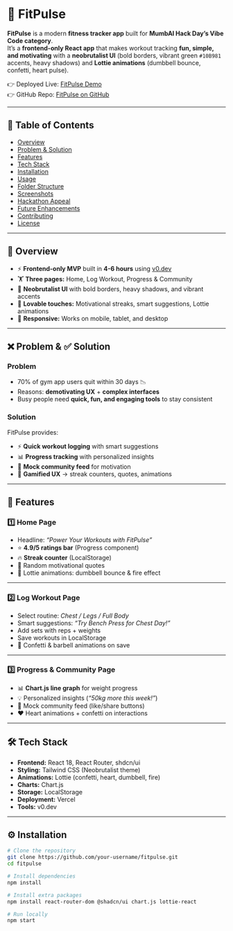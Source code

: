 # 💪 FitPulse  

**FitPulse** is a modern **fitness tracker app** built for **MumbAI Hack Day’s Vibe Code category**.  
It’s a **frontend-only React app** that makes workout tracking **fun, simple, and motivating** with a **neobrutalist UI** (bold borders, vibrant green `#10B981` accents, heavy shadows) and **Lottie animations** (dumbbell bounce, confetti, heart pulse).  

👉 Deployed Live: [FitPulse Demo](https://fitpulse-strong-vibes.lovable.app/)  
👉 GitHub Repo: [FitPulse on GitHub](https://github.com/your-username/fitpulse)  

---

## 📑 Table of Contents  

- [Overview](#-overview)  
- [Problem & Solution](#-problem--solution)  
- [Features](#-features)  
- [Tech Stack](#-tech-stack)  
- [Installation](#-installation)  
- [Usage](#-usage)  
- [Folder Structure](#-folder-structure)  
- [Screenshots](#-screenshots)  
- [Hackathon Appeal](#-hackathon-appeal)  
- [Future Enhancements](#-future-enhancements)  
- [Contributing](#-contributing)  
- [License](#-license)  

---

## 🔎 Overview  

- ⚡ **Frontend-only MVP** built in **4-6 hours** using [v0.dev](https://v0.dev)  
- 🏋️ **Three pages:** Home, Log Workout, Progress & Community  
- 🎨 **Neobrutalist UI** with bold borders, heavy shadows, and vibrant accents  
- 🎉 **Lovable touches:** Motivational streaks, smart suggestions, Lottie animations  
- 📱 **Responsive:** Works on mobile, tablet, and desktop  

---

## ❌ Problem & ✅ Solution  

### Problem  
- 70% of gym app users quit within 30 days 📉  
- Reasons: **demotivating UX** + **complex interfaces**  
- Busy people need **quick, fun, and engaging tools** to stay consistent  

### Solution  
FitPulse provides:  
- ⚡ **Quick workout logging** with smart suggestions  
- 📊 **Progress tracking** with personalized insights  
- 👥 **Mock community feed** for motivation  
- 🎉 **Gamified UX** → streak counters, quotes, animations  

---

## 🌟 Features  

### 1️⃣ Home Page  
- Headline: *“Power Your Workouts with FitPulse”*  
- ⭐ **4.9/5 ratings bar** (Progress component)  
- 🔥 **Streak counter** (LocalStorage)  
- 💬 Random motivational quotes  
- 🎨 Lottie animations: dumbbell bounce & fire effect  

---

### 2️⃣ Log Workout Page  
- Select routine: *Chest / Legs / Full Body*  
- Smart suggestions: *“Try Bench Press for Chest Day!”*  
- Add sets with reps + weights  
- Save workouts in LocalStorage  
- 🎉 Confetti & barbell animations on save  

---

### 3️⃣ Progress & Community Page  
- 📊 **Chart.js line graph** for weight progress  
- 💡 Personalized insights (*“50kg more this week!”*)  
- 👥 Mock community feed (like/share buttons)  
- ❤️ Heart animations + confetti on interactions  

---

## 🛠️ Tech Stack  

- **Frontend:** React 18, React Router, shdcn/ui  
- **Styling:** Tailwind CSS (Neobrutalist theme)  
- **Animations:** Lottie (confetti, heart, dumbbell, fire)  
- **Charts:** Chart.js  
- **Storage:** LocalStorage  
- **Deployment:** Vercel  
- **Tools:** v0.dev  

---

## ⚙️ Installation  

```bash
# Clone the repository
git clone https://github.com/your-username/fitpulse.git
cd fitpulse

# Install dependencies
npm install

# Install extra packages
npm install react-router-dom @shadcn/ui chart.js lottie-react

# Run locally
npm start
